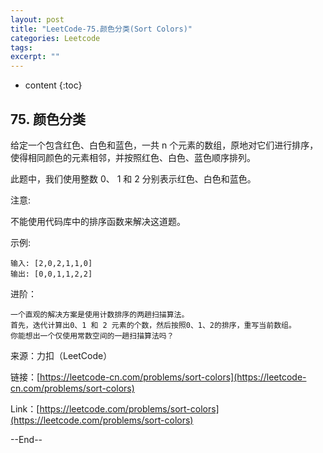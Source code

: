 ```yaml
---
layout: post
title: "LeetCode-75.颜色分类(Sort Colors)"
categories: Leetcode
tags: 
excerpt: ""
---
```


* content
{:toc}

## 75. 颜色分类

给定一个包含红色、白色和蓝色，一共 n 个元素的数组，原地对它们进行排序，使得相同颜色的元素相邻，并按照红色、白色、蓝色顺序排列。

此题中，我们使用整数 0、 1 和 2 分别表示红色、白色和蓝色。

注意:

不能使用代码库中的排序函数来解决这道题。

示例:

```
输入: [2,0,2,1,1,0]
输出: [0,0,1,1,2,2]
```

进阶：

```
一个直观的解决方案是使用计数排序的两趟扫描算法。
首先，迭代计算出0、1 和 2 元素的个数，然后按照0、1、2的排序，重写当前数组。
你能想出一个仅使用常数空间的一趟扫描算法吗？
```

来源：力扣（LeetCode）

链接：[https://leetcode-cn.com/problems/sort-colors](https://leetcode-cn.com/problems/sort-colors)

Link：[https://leetcode.com/problems/sort-colors](https://leetcode.com/problems/sort-colors)




--End--